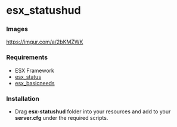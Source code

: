 # esx_statushud

### Images
https://imgur.com/a/2bKMZWK

### Requirements
* ESX Framework
* [esx_status](https://github.com/ESX-Org/esx_status)
* [esx_basicneeds](https://github.com/ESX-Org/esx_basicneeds)

### Installation 
* Drag **esx-statushud** folder into your resources and add to your **server.cfg** under the required scripts.
